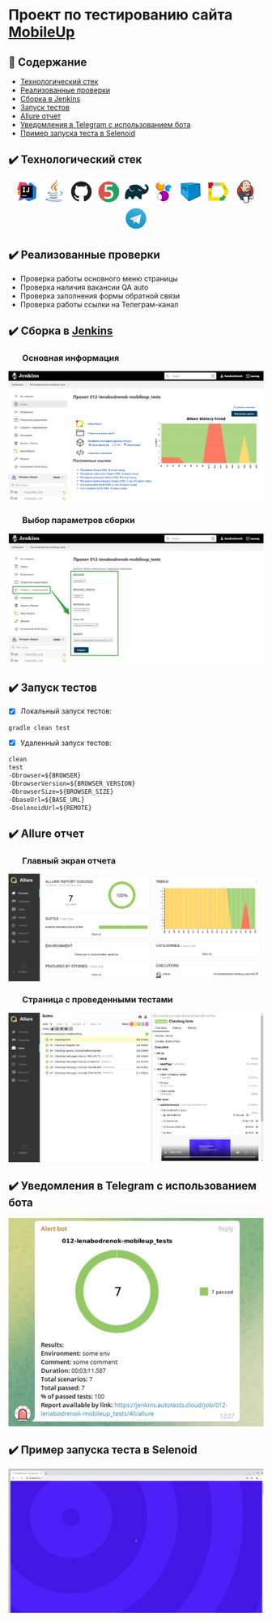 # Проект по тестированию сайта [MobileUp](https://mobileup.ru/)


## :ledger: Содержание
- [Технологический стек](#технологический-стек)
- [Реализованные проверки](#реализованные-проверки)
- [Сборка в Jenkins](#сборка-в-jenkins)
- [Запуск тестов](#запуск-тестов)
- [Allure отчет](#allure-отчет)
- [Уведомления в Telegram с использованием бота](#уведомления-в-telegram-с-использованием-бота)
- [Пример запуска теста в Selenoid](#пример-запуска-теста-в-selenoid)



## :heavy_check_mark: Технологический стек <a name="технологический-стек"></a>
<p align="center">
<a href="https://www.jetbrains.com/idea/"><img src="/images/Intelij_IDEA.svg" width="50" height="50"  alt="IDEA"/></a>
<a href="https://www.java.com/"><img src="/images/Java.svg" width="50" height="50"  alt="Java"/></a>
<a href="https://github.com/"><img src="/images/Github.svg" width="50" height="50"  alt="Github"/></a>
<a href="https://junit.org/junit5/"><img src="/images/JUnit5.svg" width="50" height="50"  alt="JUnit 5"/></a>
<a href="https://gradle.org/"><img src="/images/Gradle.svg" width="50" height="50"  alt="Gradle"/></a>
<a href="https://selenide.org/"><img src="/images/Selenide.svg" width="50" height="50"  alt="Selenide"/></a>
<a href="https://aerokube.com/selenoid/"><img src="/images/Selenoid.svg" width="50" height="50"  alt="Selenoid"/></a>
<a href="https://github.com/allure-framework/allure2"><img src="/images/Allure_Report.svg" width="50" height="50"  alt="Allure"/></a>
<a href="https://www.jenkins.io/"><img src="/images/Jenkins.svg" width="50" height="50"  alt="Jenkins"/></a>
<a href="https://telegram.org/"><img src="/images/Telegram.svg" width="50" height="50"  alt="Telegram"/></a>  
</p>

## :heavy_check_mark: Реализованные проверки <a name="реализованные-проверки"></a>
- Проверка работы основного меню страницы
- Проверка наличия вакансии QA auto
- Проверка заполнения формы обратной связи
- Проверка работы ссылки на Телеграм-канал

## :heavy_check_mark: Сборка в [Jenkins](https://jenkins.autotests.cloud/job/012-lenabodrenok-mobileup_tests/) <a name="сборка-в-jenkins"></a>
### &nbsp;&nbsp;&nbsp;&nbsp;&nbsp;&nbsp; Основная информация  
<p align="center">
<img title="Jenkins Dashboard" src="/images/Jenkins_main.png">
</p>

### &nbsp;&nbsp;&nbsp;&nbsp;&nbsp;&nbsp; Выбор параметров сборки  
<p align="center">
<img title="Jenkins Build" src="/images/Jenkins_parameters.png">    
</p>

## :heavy_check_mark: Запуск тестов <a name="запуск-тестов"></a>
- [x] Локальный запуск тестов:
```
gradle clean test
```
- [x] Удаленный запуск тестов:
```
clean
test
-Dbrowser=${BROWSER}
-DbrowserVersion=${BROWSER_VERSION}
-DbrowserSize=${BROWSER_SIZE}
-DbaseUrl=${BASE_URL}
-DselenoidUrl=${REMOTE}
```

## :heavy_check_mark: Allure отчет <a name="allure-отчет"></a>
### &nbsp;&nbsp;&nbsp;&nbsp;&nbsp;&nbsp; Главный экран отчета  
<p align="center">
<img title="Allure Owerview" src="/images/Allure Report_main.png">
</p>

### &nbsp;&nbsp;&nbsp;&nbsp;&nbsp;&nbsp; Страница с проведенными тестами  
<p align="center">
<img title="Allure Suites" src="/images/Allure Report_suites.png">
</p>

## :heavy_check_mark: Уведомления в Telegram с использованием бота <a name="уведомления-в-telegram-с-использованием-бота"></a>
<p align="center">
<img title="Telegram Bot" src="/images/Telegram_bot.jpg">
</p>

## :heavy_check_mark: Пример запуска теста в Selenoid <a name="пример-запуска-теста-в-selenoid"></a>
<p align="center">
<img title="Selenoid Video" src="/images/attach-video.gif">
</p>
